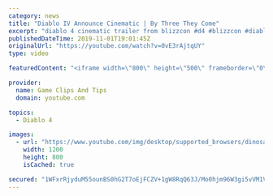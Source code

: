 ```yaml
---
category: news
title: "Diablo IV Announce Cinematic | By Three They Come"
excerpt: "diablo 4 cinematic trailer from blizzcon #d4 #blizzcon #diablo."
publishedDateTime: 2019-11-01T19:01:45Z
originalUrl: "https://youtube.com/watch?v=0vE3rAjtqUY"
type: video

featuredContent: "<iframe width=\"800\" height=\"500\" frameborder=\"0\" src=\"https://www.youtube.com/embed/0vE3rAjtqUY\" allow=\"accelerometer; autoplay; encrypted-media; gyroscope; picture-in-picture\" allowfullscreen></iframe>"

provider:
  name: Game Clips And Tips
  domain: youtube.com

topics:
  - Diablo 4

images:
  - url: "https://www.youtube.com/img/desktop/supported_browsers/dinosaur.png"
    width: 1200
    height: 800
    isCached: true

secured: "1WFxrRjyduM55ounBS0hG2T7oEjFCZV+1gW8RqQ63J/Mo0hjm96W3gi5vVM1VGkfKcfInGV75b/ZvXwldGGaqoF2C4o0qFgtiWSZFiGn2XcM3B5m3eFCX83jcqpTwwYHCJ+AS1eWaD/djyHXOx9fKfGq/4B5aQG5Cg0G3xQJEuHGXZSnt8NB8cL3gFVC8qXUBW+MkkUUAcYwiQYylZ2gEQh/R7rPQRCyKRtRs3ToFbWpW2N3vV+nNbIisdx+ZUrFiMcPWutEIQvLeviuzE3XEXGcK0Gs/pZcDX7zMoRR2VGqvg1HORRigSXy/H8cTOQknkvqvmzq6U8qfFBzXojo+gq88mAYMvxMNbjULt9nWBceepuAjD+k0pArnKaeb6KmSSsSBb2lJN4z0tfqkr/svQ==;LSaMxbTLsv3VzSp/0v6GLg=="
---
```


